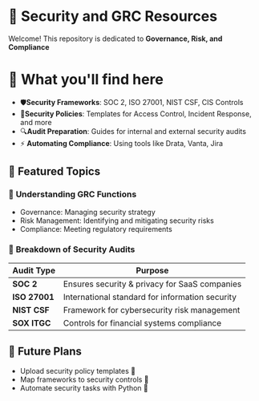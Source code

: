 # 🔐 Security and GRC Resources 

Welcome! This repository is dedicated to **Governance, Risk, and Compliance** 

# 📌 What you'll find here

- 🛡️**Security Frameworks**: SOC 2, ISO 27001, NIST CSF, CIS Controls
- 📜**Security Policies**: Templates for Access Control, Incident Response, and more
- 🔍**Audit Preparation**: Guides for internal and external security audits
- ⚡ **Automating Compliance**: Using tools like Drata, Vanta, Jira

## 📖 Featured Topics

### 🔹 **Understanding GRC Functions**
- Governance: Managing security strategy  
- Risk Management: Identifying and mitigating security risks  
- Compliance: Meeting regulatory requirements

### 🔹 **Breakdown of Security Audits**
| Audit Type      | Purpose |
|----------------|---------|
| **SOC 2**     | Ensures security & privacy for SaaS companies |
| **ISO 27001** | International standard for information security |
| **NIST CSF**  | Framework for cybersecurity risk management |
| **SOX ITGC**  | Controls for financial systems compliance |

## 🚀 Future Plans
- Upload security policy templates 📄  
- Map frameworks to security controls 🔗  
- Automate security tasks with Python 🤖
